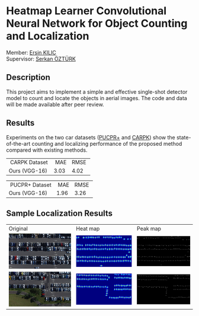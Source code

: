 # Heatmap Learner Convolutional Neural Network for Object Counting and Localization
Member: <a href="https://github.com/ekilic/"> Ersin KILIÇ </a> </br>
Supervisor: <a href="https://avesis.erciyes.edu.tr/ozturks/"> Serkan ÖZTÜRK </a> </br>

<h2>Description</h2>

This project aims to implement a simple and effective single-shot detector model to count and locate the objects in aerial images. The code and data will be made available after peer review.

<h2>Results</h2>

Experiments on the two car datasets (<a href="https://lafi.github.io/LPN/">PUCPR+</a> and <a href="https://lafi.github.io/LPN/">CARPK</a>) show the state-of-the-art counting and localizing performance of the proposed method compared with existing methods.

<table>
<tbody>
<tr>
<td>&nbsp;CARPK Dataset</td>
<td>&nbsp;MAE</td>
<td>RMSE&nbsp;</td>
</tr>
<tr>
<td>Ours (VGG-16)&nbsp;</td>
<td>3.03&nbsp;</td>
<td>4.02</td>
</tr>
</tbody>
</table>

<table>
<tbody>
<tr>
<td>&nbsp;PUCPR+ Dataset</td>
<td>&nbsp;MAE</td>
<td>RMSE&nbsp;</td>
</tr>
<tr>
<td>Ours (VGG-16)&nbsp;</td>
<td>1.96&nbsp;</td>
<td>3.26</td>
</tr>
</tbody>
</table>

<h2>Sample Localization Results</h2>

<table>
<tbody>
<tr>
<td>Original</td>
<td>Heat map</td>
<td>Peak map</td>
</tr>
<tr>
<td><img src="results/457.png"/></td>
<td><img src="results/heatmap-457.png"/></td>
<td><img src="results/peakmap-457.png"/></td>
</tr>
<tr>
<td><img src="results/456.png"/></td>
<td><img src="results/heatmap-456.png"/></td>
<td><img src="results/peakmap-456.png"/></td>
</tr>
</tbody>
</table>
